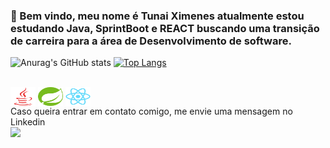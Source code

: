### 💬 Bem vindo, meu nome é Tunai Ximenes atualmente estou estudando Java, SprintBoot e REACT buscando uma transição de carreira para a área de Desenvolvimento de software.

![Anurag's GitHub stats](https://github-readme-stats.vercel.app/api?username=tunaiximenes&show_icons=true&theme=tokyonight)
[![Top Langs](https://github-readme-stats.vercel.app/api/top-langs/?username=tunaiximenes&layout=compact)](https://github.com/anuraghazra/github-readme-stats)

<div style="display: inline_block"><br>
  <img align="center" alt="Java" height="30" width="40" src="https://raw.githubusercontent.com/devicons/devicon/master/icons/java/java-plain.svg">
  <img align="center" alt="Spring" height="30" width="40" src="https://raw.githubusercontent.com/devicons/devicon/master/icons/spring/spring-original.svg">
  <img align="center" alt="React" height="30" width="40" src="https://raw.githubusercontent.com/devicons/devicon/master/icons/react/react-original.svg">
</div>

<div> 
 Caso queira entrar em contato comigo, me envie uma mensagem no Linkedin </br>
 <a href="https://www.linkedin.com/in/tunaiximenes/" target="_blank">
  <img src="https://img.shields.io/badge/-LinkedIn-%230077B5?style=for-the-badge&logo=linkedin&logoColor=white" target="_blank">
 </a> 
</div>

<!--
**tunaiximenes/tunaiximenes** is a ✨ _special_ ✨ repository because its `README.md` (this file) appears on your GitHub profile.

Here are some ideas to get you started:

- 🔭 I’m currently working on ...
- 🌱 I’m currently learning ...
- 👯 I’m looking to collaborate on ...
- 🤔 I’m looking for help with ...
- 💬 Ask me about ...
- 📫 How to reach me: ...
- 😄 Pronouns: ...
- ⚡ Fun fact: ...
-->
